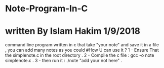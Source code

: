 # Note-Program-In-C
# written By Islam Hakim 1/9/2018
command line program written in c that take "your note" and save it in a file , you can add many notes as you could
#How U can use it ?
1 - Ensure That the simplenote.c in the root directory . 
2 - Compile the c file : gcc -o note simplenote.c . 
3 - then run it : ./note "add your not here" .
